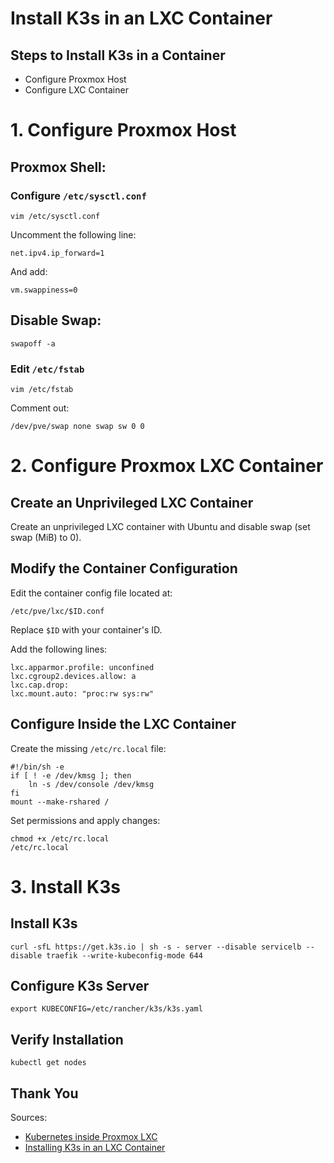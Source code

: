 # Install K3s in an LXC Container

## Steps to Install K3s in a Container

- Configure Proxmox Host
- Configure LXC Container

# 1. Configure Proxmox Host

## Proxmox Shell:

### Configure `/etc/sysctl.conf`

```
vim /etc/sysctl.conf
```

Uncomment the following line:

```
net.ipv4.ip_forward=1
```

And add:

```
vm.swappiness=0
```

## Disable Swap:

```
swapoff -a
```

### Edit `/etc/fstab`

```
vim /etc/fstab
```

Comment out:

```
/dev/pve/swap none swap sw 0 0
```

# 2. Configure Proxmox LXC Container

## Create an Unprivileged LXC Container

Create an unprivileged LXC container with Ubuntu and disable swap (set swap (MiB) to 0).

## Modify the Container Configuration

Edit the container config file located at:

```
/etc/pve/lxc/$ID.conf
```

Replace `$ID` with your container's ID.

Add the following lines:

```
lxc.apparmor.profile: unconfined
lxc.cgroup2.devices.allow: a
lxc.cap.drop:
lxc.mount.auto: "proc:rw sys:rw"
```

## Configure Inside the LXC Container

Create the missing `/etc/rc.local` file:

```
#!/bin/sh -e
if [ ! -e /dev/kmsg ]; then
    ln -s /dev/console /dev/kmsg
fi
mount --make-rshared /
```

Set permissions and apply changes:

```
chmod +x /etc/rc.local
/etc/rc.local
```

# 3. Install K3s

## Install K3s

```
curl -sfL https://get.k3s.io | sh -s - server --disable servicelb --disable traefik --write-kubeconfig-mode 644
```

## Configure K3s Server

```
export KUBECONFIG=/etc/rancher/k3s/k3s.yaml
```

## Verify Installation

```
kubectl get nodes
```

## Thank You

Sources:

- [Kubernetes inside Proxmox LXC](https://kevingoos.medium.com/kubernetes-inside-proxmox-lxc-cce5c9927942)
- [Installing K3s in an LXC Container](https://kevingoos.medium.com/installing-k3s-in-an-lxc-container-2fc24b655b93)

